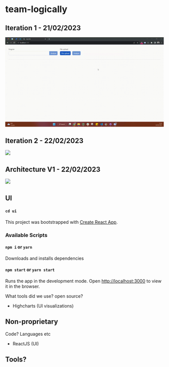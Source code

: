 # team-logically

## Iteration 1 - 21/02/2023
![](https://github.com/tidehackathon/team-logically/blob/main/iteration-1-21-02-23.gif)

## Iteration 2 - 22/02/2023
![](https://github.com/tidehackathon/team-logically/blob/main/iteration-2-22-02-23.gif)

## Architecture V1 - 22/02/2023
![](https://github.com/tidehackathon/team-logically/blob/main/architecture-v1.png)

## UI

#### `cd ui`

This project was bootstrapped with [Create React App](https://github.com/facebook/create-react-app).

### Available Scripts
#### `npm i` or `yarn`
Downloads and installs dependencies

#### `npm start` or `yarn start`
Runs the app in the development mode.
Open [http://localhost:3000](http://localhost:3000) to view it in the browser.


What tools did we use? 
open source?
- Highcharts (UI visualizations)

Non-proprietary 
- 

Code? Languages etc
- ReactJS (UI)

Tools?
-

